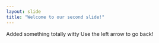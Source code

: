 ```yaml
---
layout: slide
title: "Welcome to our second slide!"
---
```

Added something totally witty
Use the left arrow to go back!
